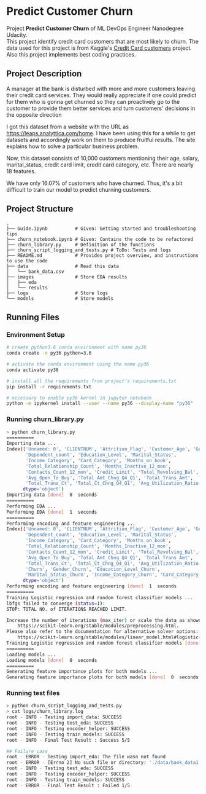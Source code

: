 # Predict Customer Churn

Project **Predict Customer Churn** of ML DevOps Engineer Nanodegree Udacity.  
This project identify credit card customers that are most likely to churn. The data used for this project is from Kaggle's [Credit Card customers](https://www.kaggle.com/datasets/sakshigoyal7/credit-card-customers/code) project. Also this project implements best coding practices.


## Project Description
A manager at the bank is disturbed with more and more customers leaving their credit card services. They would really appreciate if one could predict for them who is gonna get churned so they can proactively go to the customer to provide them better services and turn customers' decisions in the opposite direction

I got this dataset from a website with the URL as https://leaps.analyttica.com/home. I have been using this for a while to get datasets and accordingly work on them to produce fruitful results. The site explains how to solve a particular business problem.

Now, this dataset consists of 10,000 customers mentioning their age, salary, marital_status, credit card limit, credit card category, etc. There are nearly 18 features.

We have only 16.07% of customers who have churned. Thus, it's a bit difficult to train our model to predict churning customers.

## Project Structure
    .
    ├── Guide.ipynb          # Given: Getting started and troubleshooting tips
    ├── churn_notebook.ipynb # Given: Contains the code to be refactored
    ├── churn_library.py     # Definition of the functions
    ├── churn_script_logging_and_tests.py # ToDo: Tests and logs
    ├── README.md            # Provides project overview, and instructions to use the code
    ├── data                 # Read this data
    │   └── bank_data.csv
    ├── images               # Store EDA results 
    │   ├── eda
    │   └── results
    ├── logs                 # Store logs
    └── models               # Store models

## Running Files
### Environment Setup
```bash
# create python3.6 conda environment with name py36
conda create -n py36 python=3.6

# activate the conda environment using the name py36
conda activate py36

# install all the requirements from project's requirements.txt
pip install -r requirements.txt

# necessary to enable py36 kernel in jupyter notebook
python -m ipykernel install --user --name py36 --display-name "py36"
```

### Running churn_library.py
```bash
> python churn_library.py
==========
Importing data ...
Index(['Unnamed: 0', 'CLIENTNUM', 'Attrition_Flag', 'Customer_Age', 'Gender',
       'Dependent_count', 'Education_Level', 'Marital_Status',
       'Income_Category', 'Card_Category', 'Months_on_book',
       'Total_Relationship_Count', 'Months_Inactive_12_mon',
       'Contacts_Count_12_mon', 'Credit_Limit', 'Total_Revolving_Bal',
       'Avg_Open_To_Buy', 'Total_Amt_Chng_Q4_Q1', 'Total_Trans_Amt',
       'Total_Trans_Ct', 'Total_Ct_Chng_Q4_Q1', 'Avg_Utilization_Ratio'],
      dtype='object')
Importing data [done]  0  seconds
==========
Performing EDA ...
Performing EDA [done]  1  seconds
==========
Performing encoding and feature engineering ...
Index(['Unnamed: 0', 'CLIENTNUM', 'Attrition_Flag', 'Customer_Age', 'Gender',
       'Dependent_count', 'Education_Level', 'Marital_Status',
       'Income_Category', 'Card_Category', 'Months_on_book',
       'Total_Relationship_Count', 'Months_Inactive_12_mon',
       'Contacts_Count_12_mon', 'Credit_Limit', 'Total_Revolving_Bal',
       'Avg_Open_To_Buy', 'Total_Amt_Chng_Q4_Q1', 'Total_Trans_Amt',
       'Total_Trans_Ct', 'Total_Ct_Chng_Q4_Q1', 'Avg_Utilization_Ratio',
       'Churn', 'Gender_Churn', 'Education_Level_Churn',
       'Marital_Status_Churn', 'Income_Category_Churn', 'Card_Category_Churn'],
      dtype='object')
Performing encoding and feature engineering [done]  1  seconds
==========
Training Logistic regression and random forest classifier models ...
lbfgs failed to converge (status=1):
STOP: TOTAL NO. of ITERATIONS REACHED LIMIT.

Increase the number of iterations (max_iter) or scale the data as shown in:
    https://scikit-learn.org/stable/modules/preprocessing.html.
Please also refer to the documentation for alternative solver options:
    https://scikit-learn.org/stable/modules/linear_model.html#logistic-regression
Training Logistic regression and random forest classifier models [done]  277  seconds
==========
Loading models ...
Loading models [done]  0  seconds
==========
Generating feature importance plots for both models ...
Generating feature importance plots for both models [done]  0  seconds
```

### Running test files
```bash
> python churn_script_logging_and_tests.py
> cat logs/churn_library.log
root - INFO - Testing import_data: SUCCESS
root - INFO - Testing test_eda: SUCCESS
root - INFO - Testing encoder_helper: SUCCESS
root - INFO - Testing train_models: SUCCESS
root - INFO - Final Test Result : Success 5/5

## Failure case
root - ERROR - Testing import_eda: The file wasn not found
root - ERROR - [Errno 2] No such file or directory: './data/bank_data1.csv'
root - INFO - Testing test_eda: SUCCESS
root - INFO - Testing encoder_helper: SUCCESS
root - INFO - Testing train_models: SUCCESS
root - ERROR - Final Test Result : Failed 1/5
```